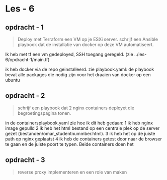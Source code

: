 # Les - 6

  
  

## opdracht - 1
> Deploy met Terraform een VM op je ESXi server. schrijf een Ansible playbook dat de installatie van docker op deze VM automatiseert. 


  
Ik heb met tf een vm gedeployed, SSH toegang geregeld. (zie ../les-6/opdracht-1/main.tf)

 ik heb docker via de repo geinstalleerd. zie playbook.yaml:
de playbook bevat alle packages die nodig zijn voor het draaien van docker op een ubuntu


## opdracht - 2
> schrijf een playbook dat 2 nginx containers deployet die begroetingspagina tonen.

in de containersplaybook.yaml zie hoe ik dit heb gedaan:
1 ik heb nginx image gepulld
2 ik heb het html bestand op een centrale plek op de server gezet (bestanden/omar_studentnummber.html).
3 ik heb het op de juiste path op nginx geplaatst
4 ik heb de containers getest door naar de browser te gaan en de juiste poort te typen. Beide containers doen het



## opdracht - 3
> reverse proxy implementeren en een role van maken